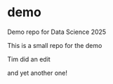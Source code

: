 # demo
Demo repo for Data Science 2025

This is a small repo for the demo

Tim did an edit

and yet another one!